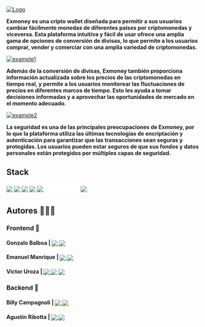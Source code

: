 [![Logo](https://i.imgur.com/8cuKqx5.png "Logo")](https://i.imgur.com/8cuKqx5.png "Logo")

**Exmoney es una cripto wallet diseñada para permitir a sus usuarios cambiar fácilmente monedas de diferentes países por criptomonedas y viceversa. Esta plataforma intuitiva y fácil de usar ofrece una amplia gama de opciones de conversión de divisas, lo que permite a los usuarios comprar, vender y comerciar con una amplia variedad de criptomonedas.**

[![example1](https://i.imgur.com/5LzaJOj.png "example1")](https://i.imgur.com/5LzaJOj.png "example1")

**Además de la conversión de divisas, Exmoney también proporciona información actualizada sobre los precios de las criptomonedas en tiempo real, y permite a los usuarios monitorear las fluctuaciones de precios en diferentes marcos de tiempo. Esto les ayuda a tomar decisiones informadas y a aprovechar las oportunidades de mercado en el momento adecuado.**

[![example2](https://i.imgur.com/om7NRzK.jpg "example2")](https://i.imgur.com/om7NRzK.jpg"example2")

**La seguridad es una de las principales preocupaciones de Exmoney, por lo que la plataforma utiliza las últimas tecnologías de encriptación y autenticación para garantizar que las transacciones sean seguras y protegidas. Los usuarios pueden estar seguros de que sus fondos y datos personales están protegidos por múltiples capas de seguridad.**

## Stack
<a href="#"> <img width="50px" align="center" src="https://raw.githubusercontent.com/rahulbanerjee26/githubAboutMeGenerator/main/icons/css.svg" style="max-width: 100%;"></a> <a href="#"> <img width="50px" align="center" src="https://raw.githubusercontent.com/rahulbanerjee26/githubAboutMeGenerator/main/icons/html.svg" style="max-width: 100%;"></a> <a href="#"> <img width="50px" align="center" src="https://raw.githubusercontent.com/rahulbanerjee26/githubAboutMeGenerator/main/icons/javascript.svg" style="max-width: 100%;"></a> <a href="#"> <img width="70px" align="center" src="https://raw.githubusercontent.com/rahulbanerjee26/githubAboutMeGenerator/main/icons/django.svg" style="max-width: 100%;"></a> <a href="#"> <img width="60px" align="center" src="https://raw.githubusercontent.com/rahulbanerjee26/githubAboutMeGenerator/main/icons/bootstrap.svg" style="max-width: 100%;"></a> <a href="#"> <img width="90px" align="center" src="/static/img/logo/coinlayer.svg" style="max-width: 100%;"></a> <a href="#"> <img width="60px" align="center" src="https://raw.githubusercontent.com/rahulbanerjee26/githubAboutMeGenerator/main/icons/mysql.svg" style="max-width: 100%;"></a>   

## Autores 👨🏼‍💻
### Frontend 🎨
#### Gonzalo Balboa | <a href="https://linkedin.com/in/gonzalo-david-balboa-0a234522a"> <img width="18px" align="center" src="https://raw.githubusercontent.com/rahulbanerjee26/githubAboutMeGenerator/main/icons/linked-in-alt.svg" style="max-width: 100%;"> <a href="https://www.github.com/ezkript"> <img width="18px" align="center" src="https://raw.githubusercontent.com/rahulbanerjee26/githubAboutMeGenerator/main/icons/github.svg" style="max-width: 100%;"></a>

#### Emanuel Manrique | <a href="https://www.linkedin.com/in/emanuel-manrique-dev/"> <img width="18px" align="center" src="https://raw.githubusercontent.com/rahulbanerjee26/githubAboutMeGenerator/main/icons/linked-in-alt.svg" style="max-width: 100%;"> <a href="https://www.github.com/Lu-deng"><img width="18px" align="center" src="https://raw.githubusercontent.com/rahulbanerjee26/githubAboutMeGenerator/main/icons/github.svg" style="max-width: 100%;"></a>

#### Victor Uroza |<a href="https://www.linkedin.com/in/vuroza/" rel="nofollow"> <img width="18px" align="center" src="https://raw.githubusercontent.com/rahulbanerjee26/githubAboutMeGenerator/main/icons/linked-in-alt.svg" style="max-width: 100%;"><a href="https://www.twitter.com/Dev_Vikk" rel="nofollow"> <img width="18px" align="center" src="https://raw.githubusercontent.com/rahulbanerjee26/githubAboutMeGenerator/main/icons/twitter.svg" style="max-width: 100%;"></a> <a href="https://www.github.com/viktorkrill"> <img width="18px" align="center" src="https://raw.githubusercontent.com/rahulbanerjee26/githubAboutMeGenerator/main/icons/github.svg" style="max-width: 100%;"></a>

### Backend 🤖
#### Billy Campagnoli | <a href="https://www.linkedin.com/in/billy-campagnoli-221621223/"> <img width="18px" align="center" src="https://raw.githubusercontent.com/rahulbanerjee26/githubAboutMeGenerator/main/icons/linked-in-alt.svg" style="max-width: 100%;"> <a href="https://www.github.com/Bfix40"> <img width="18px" align="center" src="https://raw.githubusercontent.com/rahulbanerjee26/githubAboutMeGenerator/main/icons/github.svg" style="max-width: 100%;"></a>


#### Agustin Ribotta | <a href="https://www.linkedin.com/in/agustin-ribotta-04043820b/"> <img width="18px" align="center" src="https://raw.githubusercontent.com/rahulbanerjee26/githubAboutMeGenerator/main/icons/linked-in-alt.svg" style="max-width: 100%;"> <a href="https://www.github.com/AgustinRibotta"> <img width="18px" align="center" src="https://raw.githubusercontent.com/rahulbanerjee26/githubAboutMeGenerator/main/icons/github.svg" style="max-width: 100%;"></a>
